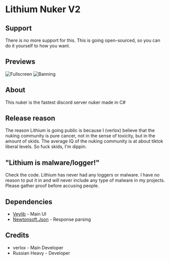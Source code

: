 # Lithium Nuker V2

## Support
There is no more support for this. This is going open-sourced, so you can do it yourself to how you want.

## Previews
![Fullscreen](https://github.com/verlox/Lithium-Nuker-2/blob/master/Previews/preview.png)
![Banning](https://github.com/verlox/Lithium-Nuker-2/blob/master/Previews/banning.gif)

## About
This nuker is the fastest discord server nuker made in C#

## Release reason
The reason Lithium is going public is because I (verlox) believe that the nuking community is pure cancer, not in the sense of toxicity, but in the amount of skids. The average IQ of the nuking community is at about tiktok liberal levels. So fuck skids, I'm dippin.

## "Lithium is malware/logger!"
Check the code. Lithium has never had any loggers or malware. I have no reason to put it in and will never include any type of malware in my projects. Please gather proof before accusing people.

## Dependencies
* [Veylib](https://github.com/verlox/Veylib2) - Main UI
* [Newtonsoft.Json](https://www.nuget.org/packages/Newtonsoft.Json/) - Response parsing

## Credits
* verlox - Main Developer
* Russian Heavy - Developer